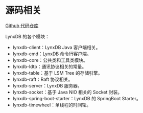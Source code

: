 # 源码相关

[Github 代码仓库](https://github.com/baili-zhang/lynxdb)

LynxDB 的各个模块：

- lynxdb-client：LynxDB Java 客户端相关。
- lynxdb-cmd：LynxDB 命令行客户端。
- lynxdb-core：公共类和工具类模块。
- lynxdb-ldtp：通讯协议相关的常量。
- lynxdb-table：基于 LSM Tree 的存储引擎。
- lynxdb-raft：Raft 协议相关。
- lynxdb-server：LynxDB 服务器。
- lynxdb-socket：基于 Java NIO 相关的 Socket 封装。
- lynxdb-spring-boot-starter：LynxDB 的 SpringBoot Starter。
- lynxdb-timewheel：单线程的时间轮。
